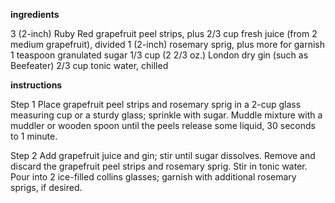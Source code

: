 
**ingredients**

3 (2-inch) Ruby Red grapefruit peel strips, plus 2/3 cup fresh juice (from 2 medium grapefruit), divided 
1 (2-inch) rosemary sprig, plus more for garnish 
1 teaspoon granulated sugar 
1/3 cup (2 2/3 oz.) 
London dry gin (such as Beefeater) 
2/3 cup tonic water, chilled

**instructions**

Step 1
Place grapefruit peel strips and rosemary sprig in a 2-cup glass measuring cup or a sturdy glass; sprinkle with sugar. Muddle mixture with a muddler or wooden spoon until the peels release some liquid, 30 seconds to 1 minute.

Step 2
Add grapefruit juice and gin; stir until sugar dissolves. Remove and discard the grapefruit peel strips and rosemary sprig. Stir in tonic water. Pour into 2 ice-filled collins glasses; garnish with additional rosemary sprigs, if desired.


